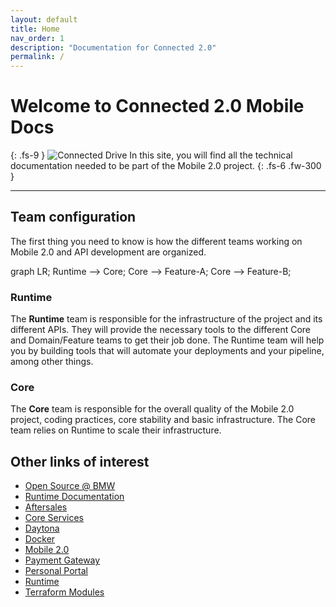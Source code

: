 ```yaml
---
layout: default
title: Home
nav_order: 1
description: "Documentation for Connected 2.0"
permalink: /
---
```


# Welcome to Connected 2.0 Mobile Docs

{: .fs-9 }
![Connected Drive]({{site.baseurl}}/assets/images/connected_drive.jpg)
In this site, you will find all the technical documentation needed to be part of the Mobile 2.0 project.
{: .fs-6 .fw-300 }

---

## Team configuration

The first thing you need to know is how the different teams working on Mobile 2.0 and API development are organized.

<div class="mermaid">
  graph LR;
    Runtime --> Core;
    Core --> Feature-A;
    Core --> Feature-B;
</div>

### Runtime

The **Runtime** team is responsible for the infrastructure of the project and its different APIs. They will provide the necessary tools to the different Core and Domain/Feature teams to get their job done. The Runtime team will help you by building tools that will automate your deployments and your pipeline, among other things.

### Core

The **Core** team is responsible for the overall quality of the Mobile 2.0 project, coding practices, core stability and basic infrastructure. The Core team relies on Runtime to scale their infrastructure.

## Other links of interest

- [Open Source @ BMW](https://pages.code.connected.bmw/bmw-tech-open-source/documentation/)
- [Runtime Documentation](https://pages.code.connected.bmw/runtime/docs/)
- [Aftersales](https://code.connected.bmw/after-sales/)
- [Core Services](https://code.connected.bmw/core-services/)
- [Daytona](https://code.connected.bmw/daytona/)
- [Docker](https://code.connected.bmw/docker/)
- [Mobile 2.0](https://code.connected.bmw/mobile20/)
- [Payment Gateway](https://code.connected.bmw/payment-gateway/)
- [Personal Portal](https://code.connected.bmw/personalportal/)
- [Runtime](https://code.connected.bmw/runtime/)
- [Terraform Modules](https://code.connected.bmw/terraform-modules/)
